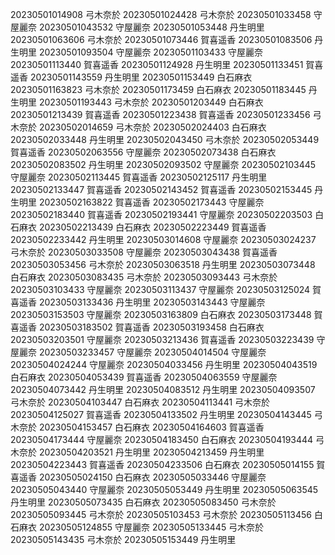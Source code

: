 20230501014908 弓木奈於
20230501024428 弓木奈於
20230501033458 守屋麗奈
20230501043532 守屋麗奈
20230501053448 丹生明里
20230501063606 弓木奈於
20230501073446 賀喜遥香
20230501083506 丹生明里
20230501093504 守屋麗奈
20230501103433 守屋麗奈
20230501113440 賀喜遥香
20230501124928 丹生明里
20230501133451 賀喜遥香
20230501143559 丹生明里
20230501153449 白石麻衣
20230501163823 弓木奈於
20230501173459 白石麻衣
20230501183445 丹生明里
20230501193443 弓木奈於
20230501203449 白石麻衣
20230501213439 賀喜遥香
20230501223438 賀喜遥香
20230501233456 弓木奈於
20230502014659 弓木奈於
20230502024403 白石麻衣
20230502033448 丹生明里
20230502043450 弓木奈於
20230502053449 賀喜遥香
20230502063556 守屋麗奈
20230502073438 白石麻衣
20230502083502 丹生明里
20230502093502 守屋麗奈
20230502103445 守屋麗奈
20230502113445 賀喜遥香
20230502125117 丹生明里
20230502133447 賀喜遥香
20230502143452 賀喜遥香
20230502153445 丹生明里
20230502163822 賀喜遥香
20230502173443 守屋麗奈
20230502183440 賀喜遥香
20230502193441 守屋麗奈
20230502203503 白石麻衣
20230502213439 白石麻衣
20230502223449 賀喜遥香
20230502233442 丹生明里
20230503014608 守屋麗奈
20230503024237 弓木奈於
20230503033508 守屋麗奈
20230503043438 賀喜遥香
20230503053456 弓木奈於
20230503063518 丹生明里
20230503073448 白石麻衣
20230503083435 弓木奈於
20230503093443 弓木奈於
20230503103433 守屋麗奈
20230503113437 守屋麗奈
20230503125024 賀喜遥香
20230503133436 丹生明里
20230503143443 守屋麗奈
20230503153503 守屋麗奈
20230503163809 白石麻衣
20230503173448 賀喜遥香
20230503183502 賀喜遥香
20230503193458 白石麻衣
20230503203501 守屋麗奈
20230503213436 賀喜遥香
20230503223439 守屋麗奈
20230503233457 守屋麗奈
20230504014504 守屋麗奈
20230504024244 守屋麗奈
20230504033456 丹生明里
20230504043519 白石麻衣
20230504053439 賀喜遥香
20230504063559 守屋麗奈
20230504073442 丹生明里
20230504083512 丹生明里
20230504093507 弓木奈於
20230504103447 白石麻衣
20230504113441 弓木奈於
20230504125027 賀喜遥香
20230504133502 丹生明里
20230504143445 弓木奈於
20230504153457 白石麻衣
20230504164603 賀喜遥香
20230504173444 守屋麗奈
20230504183450 白石麻衣
20230504193444 弓木奈於
20230504203521 丹生明里
20230504213459 丹生明里
20230504223443 賀喜遥香
20230504233506 白石麻衣
20230505014155 賀喜遥香
20230505024150 白石麻衣
20230505033446 守屋麗奈
20230505043440 守屋麗奈
20230505053449 丹生明里
20230505063545 丹生明里
20230505073435 白石麻衣
20230505083450 弓木奈於
20230505093445 弓木奈於
20230505103453 弓木奈於
20230505113456 白石麻衣
20230505124855 守屋麗奈
20230505133445 弓木奈於
20230505143435 弓木奈於
20230505153449 丹生明里
